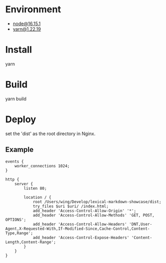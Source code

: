 # Environment
- node@16.15.1
- yarn@1.22.19

# Install
yarn

# Build
yarn build

# Deploy
set the 'dist' as the root directory in Nginx.

## Example
```
events {
    worker_connections 1024;
}

http {
    server {
        listen 80;

        location / {
            root /Users/wing/Develop/lexical-markdown-showcase/dist;
            try_files $uri $uri/ /index.html;
            add_header 'Access-Control-Allow-Origin' '*';
            add_header 'Access-Control-Allow-Methods' 'GET, POST, OPTIONS';
            add_header 'Access-Control-Allow-Headers' 'DNT,User-Agent,X-Requested-With,If-Modified-Since,Cache-Control,Content-Type,Range';
            add_header 'Access-Control-Expose-Headers' 'Content-Length,Content-Range';
        }
    }
}
```